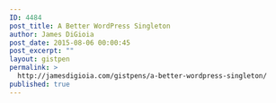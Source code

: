 ```yaml
---
ID: 4484
post_title: A Better WordPress Singleton
author: James DiGioia
post_date: 2015-08-06 00:00:45
post_excerpt: ""
layout: gistpen
permalink: >
  http://jamesdigioia.com/gistpens/a-better-wordpress-singleton/
published: true
---
```


